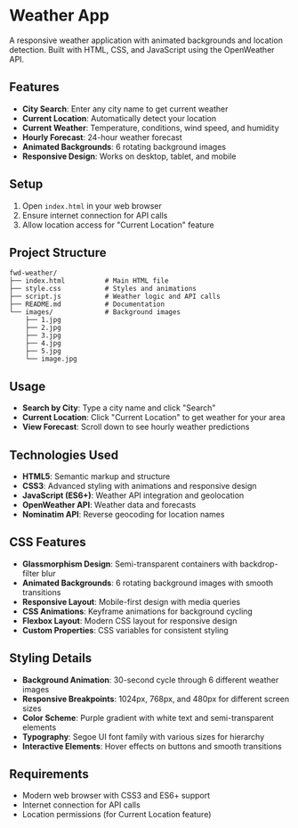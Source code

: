 # Weather App

A responsive weather application with animated backgrounds and location detection. Built with HTML, CSS, and JavaScript using the OpenWeather API.

## Features

- **City Search**: Enter any city name to get current weather
- **Current Location**: Automatically detect your location
- **Current Weather**: Temperature, conditions, wind speed, and humidity
- **Hourly Forecast**: 24-hour weather forecast
- **Animated Backgrounds**: 6 rotating background images
- **Responsive Design**: Works on desktop, tablet, and mobile

## Setup

1. Open `index.html` in your web browser
2. Ensure internet connection for API calls
3. Allow location access for "Current Location" feature

## Project Structure

```
fwd-weather/
├── index.html          # Main HTML file
├── style.css           # Styles and animations
├── script.js           # Weather logic and API calls
├── README.md           # Documentation
└── images/             # Background images
    ├── 1.jpg
    ├── 2.jpg
    ├── 3.jpg
    ├── 4.jpg
    ├── 5.jpg
    └── image.jpg
```

## Usage

- **Search by City**: Type a city name and click "Search"
- **Current Location**: Click "Current Location" to get weather for your area
- **View Forecast**: Scroll down to see hourly weather predictions

## Technologies Used

- **HTML5**: Semantic markup and structure
- **CSS3**: Advanced styling with animations and responsive design
- **JavaScript (ES6+)**: Weather API integration and geolocation
- **OpenWeather API**: Weather data and forecasts
- **Nominatim API**: Reverse geocoding for location names

## CSS Features

- **Glassmorphism Design**: Semi-transparent containers with backdrop-filter blur
- **Animated Backgrounds**: 6 rotating background images with smooth transitions
- **Responsive Layout**: Mobile-first design with media queries
- **CSS Animations**: Keyframe animations for background cycling
- **Flexbox Layout**: Modern CSS layout for responsive design
- **Custom Properties**: CSS variables for consistent styling

## Styling Details

- **Background Animation**: 30-second cycle through 6 different weather images
- **Responsive Breakpoints**: 1024px, 768px, and 480px for different screen sizes
- **Color Scheme**: Purple gradient with white text and semi-transparent elements
- **Typography**: Segoe UI font family with various sizes for hierarchy
- **Interactive Elements**: Hover effects on buttons and smooth transitions

## Requirements

- Modern web browser with CSS3 and ES6+ support
- Internet connection for API calls
- Location permissions (for Current Location feature)


